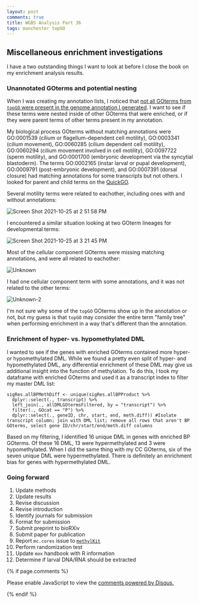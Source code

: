 ```yaml
---
layout: post
comments: true
title: WGBS Analysis Part 36
tags: manchester topGO
---
```


## Miscellaneous enrichment investigations

I have a two outstanding things I want to look at before I close the book on my enrichment analysis results.

### Unannotated GOterms and potential nesting

When I was creating my annotation lists, I noticed that [not all GOterms from `topGO` were present in the genome annotation I generated](https://yaaminiv.github.io/WGBS-Analysis-Part34/). I want to see if these terms were nested inside of other GOterms that were enriched, or if they were parent terms of other terms present in my annotation.

My biological process GOterms without matching annotations were GO:0001539 (cilium or flagellum-dependent cell motility), GO:0003341 (cilium movement), GO:0060285 (cilium dependent cell motility), GO:0060294 (cilium movement involved in cell motility), GO:0097722 (sperm motility), and GO:0001700 (embryonic development via the syncytial blastoderm). The terms GO:0002165 (instar larval or pupal development), GO:0009791 (post-embryonic development), and GO:0007391 (dorsal closure) had matching annotations for some transcripts but not others. I looked for parent and child terms on the [QuickGO](https://www.ebi.ac.uk/QuickGO/).

Several motility terms were related to eachother, including ones with and without annotations:

![Screen Shot 2021-10-25 at 2 51 58 PM](https://user-images.githubusercontent.com/22335838/138754121-31265ad3-4e16-40af-aee7-c710f4a24c30.png)

I encountered a similar situation looking at two GOterm lineages for developmental terms:

![Screen Shot 2021-10-25 at 3 21 45 PM](https://user-images.githubusercontent.com/22335838/138756934-8d74dad8-4f27-4e62-93f8-3bbdc3bd7ce5.png)

Most of the cellular component GOterms were missing matching annotations, and were all related to eachother:

![Unknown](https://user-images.githubusercontent.com/22335838/138757779-dec5bc4c-e259-473e-a885-33377b917abf.png)

I had one cellular component term with some annotations, and it was not related to the other terms:

![Unknown-2](https://user-images.githubusercontent.com/22335838/138757778-850e60ea-7c0c-49f2-9bdf-69d955d9d40a.png)

I'm not sure why some of the `topGO` GOterms show up in the annotation or not, but my guess is that `topGO` may consider the entire term "family tree" when performing enrichment in a way that's different than the annotation.

### Enrichment of hyper- vs. hypomethylated DML

I wanted to see if the genes with enriched GOterms contained more hyper- or hypomethylated DML. While we found a pretty even split of hyper- and hypomethylated DML, any differential enrichment of these DML may give us additional insight into the function of methylation. To do this, I took my dataframe with enriched GOterms and used it as a transcript index to filter my master DML list:

```{r}
sigRes.allBPMethDiff <- unique(sigRes.allBPProduct %>%
  dplyr::select(., transcript) %>%
  left_join(., allDMLGOtermsFiltered, by = "transcript") %>%
  filter(., GOcat == "P") %>%
  dplyr::select(., geneID, chr, start, end, meth.diff)) #Isolate transcript column; join with DML list; remove all rows that aren't BP GOterms, select gene ID/chr/start/end/meth.diff columns
```

Based on my filtering, I identified 16 unique DML in genes with enriched BP GOterms. Of these 16 DML, 13 were hypermethylated and 3 were hypomethylated. When I did the same thing with my CC GOterms, six of the seven unique DML were hypermethylated. There is definitely an enrichment bias for genes with hypermethylated DML.

### Going forward

1. Update methods
2. Update results
3. Revise discussion
4. Revise introduction
5. Identify journals for submission
6. Format for submission
7. Submit preprint to bioRXiv
8. Submit paper for publication
9. Report `mc.cores` issue to [`methylKit`](https://bioconductor.org/packages/release/bioc/vignettes/methylKit/inst/doc/methylKit.html)
10. Perform randomization test
11. Update `mox` handbook with R information
12. Determine if larval DNA/RNA should be extracted

{% if page.comments %}

<div id="disqus_thread"></div>
<script>

/**
*  RECOMMENDED CONFIGURATION VARIABLES: EDIT AND UNCOMMENT THE SECTION BELOW TO INSERT DYNAMIC VALUES FROM YOUR PLATFORM OR CMS.
*  LEARN WHY DEFINING THESE VARIABLES IS IMPORTANT: https://disqus.com/admin/universalcode/#configuration-variables*/
/*
var disqus_config = function () {
this.page.url = PAGE_URL;  // Replace PAGE_URL with your page's canonical URL variable
this.page.identifier = PAGE_IDENTIFIER; // Replace PAGE_IDENTIFIER with your page's unique identifier variable
};
*/
(function() { // DON'T EDIT BELOW THIS LINE
var d = document, s = d.createElement('script');
s.src = 'https://the-responsible-grad-student.disqus.com/embed.js';
s.setAttribute('data-timestamp', +new Date());
(d.head || d.body).appendChild(s);
})();
</script>
<noscript>Please enable JavaScript to view the <a href="https://disqus.com/?ref_noscript">comments powered by Disqus.</a></noscript>

{% endif %}

<script id="dsq-count-scr" src="//the-responsible-grad-student.disqus.com/count.js" async></script>
